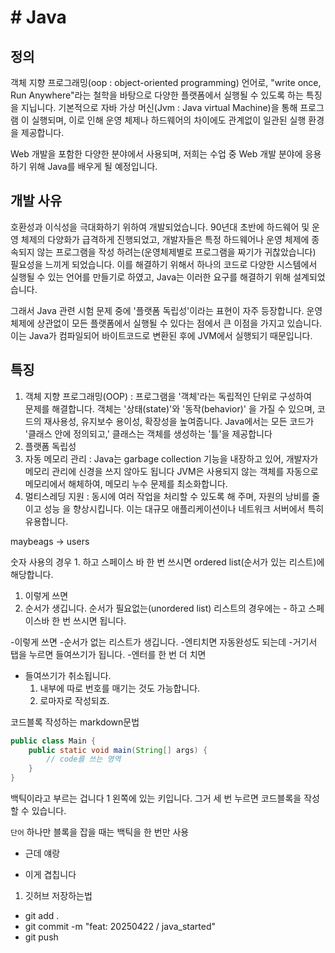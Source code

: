 # # Java
## 정의
객체 지향 프로그래밍(oop : object-oriented programming) 언어로,
"write once, Run Anywhere"라는 철학을 바탕으로 다양한 플랫폼에서
실행될 수 있도록 하는 특징을 지닙니다.
기본적으로 자바 가상 머신(Jvm : Java virtual Machine)을 통해 프로그램
이 실행되며, 이로 인해 운영 체제나 하드웨어의 차이에도 관계없이 일관된 
실행 환경을 제공합니다.

Web 개발을 포함한 다양한 분야에서 사용되며, 저희는 수업 중 Web 개발
분야에 응용하기 위해 Java를 배우게 될 예정입니다.

## 개발 사유
호환성과 이식성을 극대화하기 위하여 개발되었습니다. 
90년대 초반에 하드웨어 및 운영 체제의 다양화가 급격하게 진행되었고,
개발자들은 특정 하드웨어나 운영 체제에 종속되지 않는 프로그램을 작성
하려는(운영체제별로 프로그램을 짜기가 귀찮았습니다) 필요성을 느끼게
되었습니다. 이를 해결하기 위해서 하나의 코드로 다양한 시스템에서 실행될 수 있는
언어를 만들기로 하였고, Java는 이러한 요구를 해결하기 위해 설계되었습니다.

그래서 Java 관련 시험 문제 중에 '플랫폼 독립성'이라는 표현이 자주
등장합니다. 운영 체제에 상관없이 모든 플랫폼에서 실행될 수 있다는 점에서
큰 이점을 가지고 있습니다. 이는 Java가 컴파일되어 바이트코드로 변환된 
후에 JVM에서 실행되기 때문입니다.

## 특징
1. 객체 지향 프로그래밍(OOP) : 프로그램을 '객체'라는 독립적인 단위로 구성하여   
문제를 해결합니다. 객체는 '상태(state)'와 '동작(behavior)' 을 가질 수 
있으며, 코드의 재사용성, 유지보수 용이성, 확장성을 높여줍니다.
Java에서는 모든 코드가 '클래스 안에 정의되고,' 클래스는 객체를 생성하는 '틀'을 제공합니다
2. 플랫폼 독립성
3. 자동 메모리 관리 : Java는 garbage collection 기능을 내장하고 있어,
개발자가 메모리 관리에 신경을 쓰지 않아도 됩니다 JVM은 사용되지 않는
객체를 자동으로 메모리에서 해체하여, 메모리 누수 문제를 최소화합니다.
4. 멀티스레딩 지원 : 동시에 여러 작업을 처리할 수 있도록 해 주며, 자원의 낭비를 줄이고 성능
을 향상시킵니다. 이는 대규모 애플리케이션이나 네트워크 서버에서 특히 유용합니다.

maybeags -> users

숫자 사용의 경우 1. 하고 스페이스 바 한 번 쓰시면 
ordered list(순서가 있는 리스트)에 해당합니다. 
1. 이렇게 쓰면
2. 순서가 생깁니다.
순서가 필요없는(unordered list) 리스트의 경우에는 - 하고 
스페이스바 한 번 쓰시면 됩니다. 

-이렇게 쓰면
-순서가 없는 리스트가 생깁니다.
-엔티치면 자동완성도 되는데
    -거기서 탭을 누르면 들여쓰기가 됩니다.
    -엔터를 한 번 더 치면
- 들여쓰기가 취소됩니다.
  1. 내부에 따로 번호를 매기는 것도 가능합니다.
  2. 로마자로 작성되죠. 

코드블록 작성하는 markdown문법
```java
public class Main {
    public static void main(String[] args) {
        // code를 쓰는 영역 
    }
}

```
백틱이라고 부르는 겁니다 1 왼쪽에 있는 키입니다.
그거 세 번 누르면 코드블록을 작성할 수 있습니다.

`단어` 하나만 블록을 잡을 때는 백틱을 한 번만 사용 
* 근데 얘랑
- 이게 겹칩니다

1. 깃허브 저장하는법 
- git add .
- git commit -m "feat: 20250422 / java_started"
- git push 


